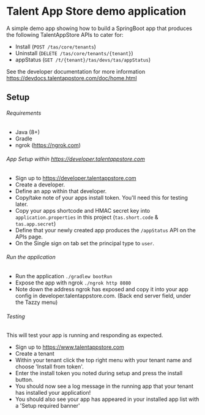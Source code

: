 # Talent App Store demo application
A simple demo app showing how to build a SpringBoot app that produces the following TalentAppStore APIs to cater for:
 - Install (`POST /tas/core/tenants`) 
 - Uninstall (`DELETE /tas/core/tenants/{tenant}`)
 - appStatus (`GET /t/{tenant}/tas/devs/tas/appStatus`) 
 
 See the developer documentation for more information
 https://devdocs.talentappstore.com/doc/home.html

## Setup
###### Requirements
- Java (8+)
- Gradle
- ngrok (https://ngrok.com)

###### App Setup within https://developer.talentappstore.com
- Sign up to https://developer.talentappstore.com
- Create a developer.
- Define an app within that developer.
- Copy/take note of your apps install token. You'll need this for testing later.
- Copy your apps shortcode and HMAC secret key into `application.properties` in this project (`tas.short.code` & `tas.app.secret`)
- Define that your newly created app produces the `/appStatus` API on the APIs page.
- On the Single sign on tab set the principal type to `user`.

###### Run the application
- Run the application `./gradlew bootRun`
- Expose the app with ngrok `./ngrok http 8080`
- Note down the address ngrok has exposed and copy it into your app config in developer.talentappstore.com. (Back end server field, under the Tazzy menu)

###### Testing
This will test your app is running and responding as expected.
- Sign up to https://www.talentappstore.com
- Create a tenant
- Within your tenant click the top right menu with your tenant name and choose 'Install from token'.
- Enter the install token you noted during setup and press the install button.
- You should now see a log message in the running app that your tenant has installed your application!
- You should also see your app has appeared in your installed app list with a 'Setup required banner'
